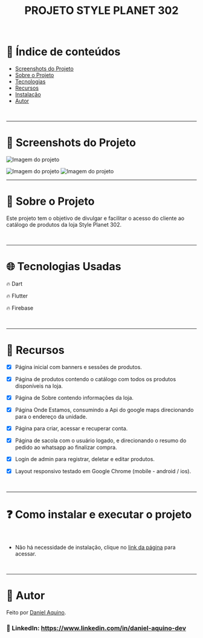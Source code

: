 

<h1 align="center">PROJETO STYLE PLANET 302</h1>

<br />

# :pushpin: Índice de conteúdos

- [Screenshots do Projeto](#camera_flash-screenshots-do-projeto)
- [Sobre o Projeto](#monocle_face-sobre-o-projeto)
- [Tecnologias](#globe_with_meridians-tecnologias-usadas)
- [Recursos](#triangular_flag_on_post-recursos)
- [Instalação](#question-como-instalar-e-executar-o-projeto)
- [Autor](#closed_book-autor)

<br />

---

# :camera_flash: Screenshots do Projeto
![Imagem do projeto](https://github.com/AquinoProjects/all_imgs/blob/main/Captura%20de%20tela%20de%202022-09-17%2012-19-09.png)
<br />

![Imagem do projeto](https://github.com/AquinoProjects/all_imgs/blob/main/Captura%20de%20tela%20de%202022-09-17%2012-29-18.png)
![Imagem do projeto](https://github.com/AquinoProjects/all_imgs/blob/main/Captura%20de%20tela%20de%202022-09-17%2012-29-36.png)
<br />

---

# :monocle_face: Sobre o Projeto

Este projeto tem o objetivo de divulgar e facilitar o acesso do cliente ao catálogo de produtos da loja Style Planet 302.

<br />

---

# :globe_with_meridians: Tecnologias Usadas

🔥 Dart

🔥 Flutter

🔥 Firebase

<br />

---

# :triangular_flag_on_post: Recursos

- [x] Página inicial com banners e sessões de produtos.

- [x] Página de produtos contendo o catálogo com todos os produtos disponíveis na loja.

- [x] Página de Sobre contendo informações da loja.

- [x] Página Onde Estamos, consumindo a Api do google maps direcionando para o endereço da unidade.

- [x] Página para criar, acessar e recuperar conta.

- [x] Página de sacola com o usuário logado, e direcionando o resumo do pedido ao whatsapp ao finalizar compra.
  
- [x] Login de admin para registrar, deletar e editar produtos.

- [x] Layout responsivo testado em Google Chrome (mobile - android / ios).

<br />

---

# :question: Como instalar e executar o projeto

<br />

- Não há necessidade de instalação, clique no [link da página](https://styleplanet-302.netlify.app/) para acessar.
<br />

---

# :closed_book: Autor

Feito por [Daniel Aquino](https://aquinoweb.site).

### :link: LinkedIn: https://www.linkedin.com/in/daniel-aquino-dev
